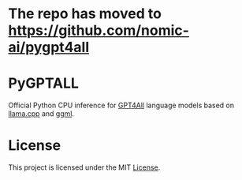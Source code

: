 # The repo has moved to https://github.com/nomic-ai/pygpt4all
# PyGPTALL
Official Python CPU inference for [GPT4All](https://github.com/nomic-ai/gpt4all) language models based on [llama.cpp](https://github.com/ggerganov/llama.cpp) and [ggml](https://github.com/ggerganov/ggml).

# License

This project is licensed under the MIT  [License](./LICENSE).


